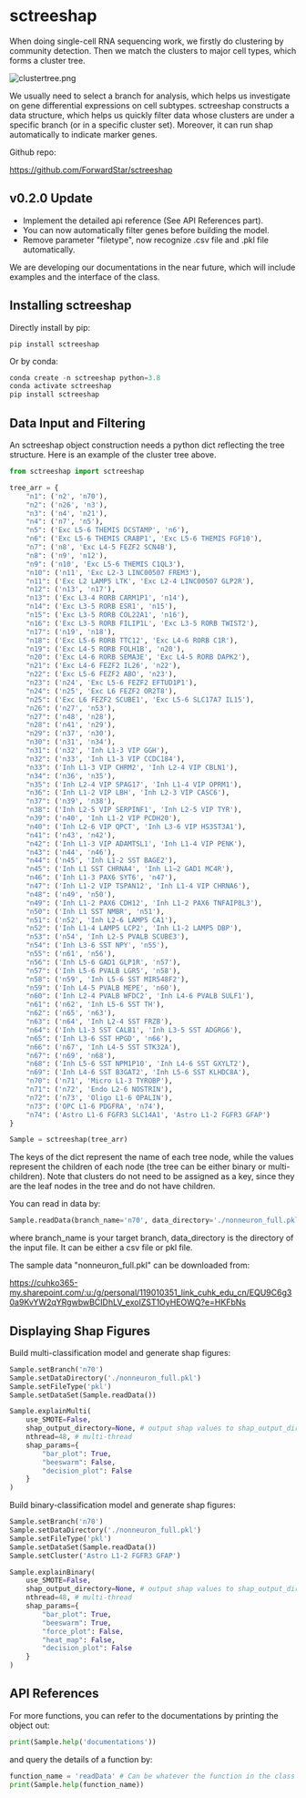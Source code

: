 # sctreeshap

When doing single-cell RNA sequencing work, we firstly do clustering by community detection. Then we match the clusters to major cell types, which forms a cluster tree.

![clustertree.png](https://i.loli.net/2021/07/19/2bBatvnr45WczpK.png)

We usually need to select a branch for analysis, which helps us investigate on gene differential expressions on cell subtypes. sctreeshap constructs a data structure, which helps us quickly filter data whose clusters are under a specific branch (or in a specific cluster set). Moreover, it can run shap automatically to indicate marker genes.

Github repo:

https://github.com/ForwardStar/sctreeshap

## v0.2.0 Update

- Implement the detailed api reference (See API References part).
- You can now automatically filter genes before building the model.
- Remove parameter "filetype", now recognize .csv file and .pkl file automatically.

We are developing our documentations in the near future, which will include examples and the interface of the class.

## Installing sctreeshap

Directly install by pip:

```shell
pip install sctreeshap
```

Or by conda:

```python
conda create -n sctreeshap python=3.8
conda activate sctreeshap
pip install sctreeshap
```

## Data Input and Filtering

An sctreeshap object construction needs a python dict reflecting the tree structure. Here is an example of the cluster tree above.

```python
from sctreeshap import sctreeshap

tree_arr = {
    "n1": ('n2', 'n70'),
    "n2": ('n26', 'n3'),
    "n3": ('n4', 'n21'),
    "n4": ('n7', 'n5'),
    "n5": ('Exc L5-6 THEMIS DCSTAMP', 'n6'),
    "n6": ('Exc L5-6 THEMIS CRABP1', 'Exc L5-6 THEMIS FGF10'),
    "n7": ('n8', 'Exc L4-5 FEZF2 SCN4B'),
    "n8": ('n9', 'n12'),
    "n9": ('n10', 'Exc L5-6 THEMIS C1QL3'),
    "n10": ('n11', 'Exc L2-3 LINC00507 FREM3'),
    "n11": ('Exc L2 LAMP5 LTK', 'Exc L2-4 LINC00507 GLP2R'),
    "n12": ('n13', 'n17'),
    "n13": ('Exc L3-4 RORB CARM1P1', 'n14'),
    "n14": ('Exc L3-5 RORB ESR1', 'n15'),
    "n15": ('Exc L3-5 RORB COL22A1', 'n16'),
    "n16": ('Exc L3-5 RORB FILIP1L', 'Exc L3-5 RORB TWIST2'),
    "n17": ('n19', 'n18'),
    "n18": ('Exc L5-6 RORB TTC12', 'Exc L4-6 RORB C1R'),
    "n19": ('Exc L4-5 RORB FOLH1B', 'n20'),
    "n20": ('Exc L4-6 RORB SEMA3E', 'Exc L4-5 RORB DAPK2'),
    "n21": ('Exc L4-6 FEZF2 IL26', 'n22'),
    "n22": ('Exc L5-6 FEZF2 ABO', 'n23'),
    "n23": ('n24', 'Exc L5-6 FEZF2 EFTUD1P1'),
    "n24": ('n25', 'Exc L6 FEZF2 OR2T8'),
    "n25": ('Exc L6 FEZF2 SCUBE1', 'Exc L5-6 SLC17A7 IL15'),
    "n26": ('n27', 'n53'),
    "n27": ('n48', 'n28'),
    "n28": ('n41', 'n29'),
    "n29": ('n37', 'n30'),
    "n30": ('n31', 'n34'),
    "n31": ('n32', 'Inh L1-3 VIP GGH'),
    "n32": ('n33', 'Inh L1-3 VIP CCDC184'),
    "n33": ('Inh L1-3 VIP CHRM2', 'Inh L2-4 VIP CBLN1'),
    "n34": ('n36', 'n35'),
    "n35": ('Inh L2-4 VIP SPAG17', 'Inh L1-4 VIP OPRM1'),
    "n36": ('Inh L1-2 VIP LBH', 'Inh L2-3 VIP CASC6'),
    "n37": ('n39', 'n38'),
    "n38": ('Inh L2-5 VIP SERPINF1', 'Inh L2-5 VIP TYR'),
    "n39": ('n40', 'Inh L1-2 VIP PCDH20'),
    "n40": ('Inh L2-6 VIP QPCT', 'Inh L3-6 VIP HS3ST3A1'),
    "n41": ('n43', 'n42'),
    "n42": ('Inh L1-3 VIP ADAMTSL1', 'Inh L1-4 VIP PENK'),
    "n43": ('n44', 'n46'),
    "n44": ('n45', 'Inh L1-2 SST BAGE2'),
    "n45": ('Inh L1 SST CHRNA4', 'Inh L1−2 GAD1 MC4R'),
    "n46": ('Inh L1-3 PAX6 SYT6', 'n47'),
    "n47": ('Inh L1-2 VIP TSPAN12', 'Inh L1-4 VIP CHRNA6'),
    "n48": ('n49', 'n50'),
    "n49": ('Inh L1-2 PAX6 CDH12', 'Inh L1-2 PAX6 TNFAIP8L3'),
    "n50": ('Inh L1 SST NMBR', 'n51'),
    "n51": ('n52', 'Inh L2-6 LAMP5 CA1'),
    "n52": ('Inh L1-4 LAMP5 LCP2', 'Inh L1-2 LAMP5 DBP'),
    "n53": ('n54', 'Inh L2-5 PVALB SCUBE3'),
    "n54": ('Inh L3-6 SST NPY', 'n55'),
    "n55": ('n61', 'n56'),
    "n56": ('Inh L5-6 GAD1 GLP1R', 'n57'),
    "n57": ('Inh L5-6 PVALB LGR5', 'n58'),
    "n58": ('n59', 'Inh L5-6 SST MIR548F2'),
    "n59": ('Inh L4-5 PVALB MEPE', 'n60'),
    "n60": ('Inh L2-4 PVALB WFDC2', 'Inh L4-6 PVALB SULF1'),
    "n61": ('n62', 'Inh L5-6 SST TH'),
    "n62": ('n65', 'n63'),
    "n63": ('n64', 'Inh L2-4 SST FRZB'),
    "n64": ('Inh L1-3 SST CALB1', 'Inh L3-5 SST ADGRG6'),
    "n65": ('Inh L3-6 SST HPGD', 'n66'),
    "n66": ('n67', 'Inh L4-5 SST STK32A'),
    "n67": ('n69', 'n68'),
    "n68": ('Inh L5-6 SST NPM1P10', 'Inh L4-6 SST GXYLT2'),
    "n69": ('Inh L4-6 SST B3GAT2', 'Inh L5-6 SST KLHDC8A'),
    "n70": ('n71', 'Micro L1-3 TYROBP'),
    "n71": ('n72', 'Endo L2-6 NOSTRIN'),
    "n72": ('n73', 'Oligo L1-6 OPALIN'),
    "n73": ('OPC L1-6 PDGFRA', 'n74'),
    "n74": ('Astro L1-6 FGFR3 SLC14A1', 'Astro L1-2 FGFR3 GFAP')
}

Sample = sctreeshap(tree_arr)
```

The keys of the dict represent the name of each tree node, while the values represent the children of each node (the tree can be either binary or multi-children). Note that clusters do not need to be assigned as a key, since they are the leaf nodes in the tree and do not have children.

You can read in data by:

```python
Sample.readData(branch_name='n70', data_directory='./nonneuron_full.pkl', filetype='pkl')
```

where branch_name is your target branch, data_directory is the directory of the input file. It can be either a csv file or pkl file.

The sample data "nonneuron_full.pkl" can be downloaded from:

https://cuhko365-my.sharepoint.com/:u:/g/personal/119010351_link_cuhk_edu_cn/EQU9C6g30a9KvYW2qYRgwbwBCIDhLV_exoIZST1OyHEOWQ?e=HKFbNs

## Displaying Shap Figures

Build multi-classification model and generate shap figures:

```python
Sample.setBranch('n70')
Sample.setDataDirectory('./nonneuron_full.pkl')
Sample.setFileType('pkl')
Sample.setDataSet(Sample.readData())

Sample.explainMulti(
    use_SMOTE=False,
    shap_output_directory=None, # output shap values to shap_output_directory
    nthread=48, # multi-thread
    shap_params={
        "bar_plot": True,
        "beeswarm": False,
        "decision_plot": False
    }
)
```

Build binary-classification model and generate shap figures:

```python
Sample.setBranch('n70')
Sample.setDataDirectory('./nonneuron_full.pkl')
Sample.setFileType('pkl')
Sample.setDataSet(Sample.readData())
Sample.setCluster('Astro L1-2 FGFR3 GFAP')

Sample.explainBinary(
    use_SMOTE=False,
    shap_output_directory=None, # output shap values to shap_output_directory
    nthread=48, # multi-thread
    shap_params={
        "bar_plot": True,
        "beeswarm": True,
        "force_plot": False,
        "heat_map": False,
        "decision_plot": False
    }
)
```

## API References

For more functions, you can refer to the documentations by printing the object out:

```python
print(Sample.help('documentations'))
```

and query the details of a function by:

```python
function_name = 'readData' # Can be whatever the function in the class
print(Sample.help(function_name))
```

